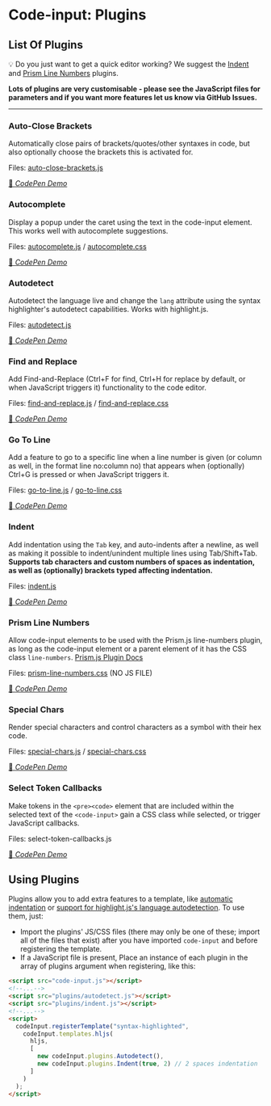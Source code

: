 # Code-input: Plugins
## List Of Plugins

💡 Do you just want to get a quick editor working? We suggest the [Indent](#indent) and [Prism Line Numbers](#prism-line-numbers) plugins.

**Lots of plugins are very customisable - please see the JavaScript files for parameters and if you want more features let us know via GitHub Issues.**

---

### Auto-Close Brackets
Automatically close pairs of brackets/quotes/other syntaxes in code, but also optionally choose the brackets this
is activated for.

Files: [auto-close-brackets.js](./auto-close-brackets.js)

[🚀 *CodePen Demo*](https://codepen.io/WebCoder49/pen/qBgGGKR)

### Autocomplete
Display a popup under the caret using the text in the code-input element. This works well with autocomplete suggestions.

Files: [autocomplete.js](./autocomplete.js) / [autocomplete.css](./autocomplete.css)

[🚀 *CodePen Demo*](https://codepen.io/WebCoder49/pen/xxapjXB)

### Autodetect
Autodetect the language live and change the `lang` attribute using the syntax highlighter's autodetect capabilities. Works with highlight.js.

Files: [autodetect.js](./autodetect.js)

[🚀 *CodePen Demo*](https://codepen.io/WebCoder49/pen/eYLyMae)

### Find and Replace
Add Find-and-Replace (Ctrl+F for find, Ctrl+H for replace by default, or when JavaScript triggers it) functionality to the code editor.

Files: [find-and-replace.js](./find-and-replace.js) / [find-and-replace.css](./find-and-replace.css)

[🚀 *CodePen Demo*](https://codepen.io/WebCoder49/pen/oNVVBBz)

### Go To Line
Add a feature to go to a specific line when a line number is given (or column as well, in the format line no:column no) that appears when (optionally) Ctrl+G is pressed or when JavaScript triggers it.

Files: [go-to-line.js](./go-to-line.js) / [go-to-line.css](./go-to-line.css)

[🚀 *CodePen Demo*](https://codepen.io/WebCoder49/pen/YzBMOXP)

### Indent
Add indentation using the `Tab` key, and auto-indents after a newline, as well as making it possible to indent/unindent multiple lines using Tab/Shift+Tab. **Supports tab characters and custom numbers of spaces as indentation, as well as (optionally) brackets typed affecting indentation.**

Files: [indent.js](./indent.js)

[🚀 *CodePen Demo*](https://codepen.io/WebCoder49/pen/WNgdzar)

### Prism Line Numbers
Allow code-input elements to be used with the Prism.js line-numbers plugin, as long as the code-input element or a parent element of it has the CSS class `line-numbers`. [Prism.js Plugin Docs](https://prismjs.com/plugins/line-numbers/)

Files: [prism-line-numbers.css](./prism-line-numbers.css) (NO JS FILE)

[🚀 *CodePen Demo*](https://codepen.io/WebCoder49/pen/XWPVrWv)

### Special Chars
Render special characters and control characters as a symbol
with their hex code.

Files: [special-chars.js](./special-chars.js) / [special-chars.css](./special-chars.css)

[🚀 *CodePen Demo*](https://codepen.io/WebCoder49/pen/jOeYJbm)

### Select Token Callbacks
Make tokens in the `<pre><code>` element that are included within the selected text of the `<code-input>` gain a CSS class while selected, or trigger JavaScript callbacks.

Files: select-token-callbacks.js

[🚀 *CodePen Demo*]()

## Using Plugins
Plugins allow you to add extra features to a template, like [automatic indentation](./indent.js) or [support for highlight.js's language autodetection](./autodetect.js). To use them, just:
- Import the plugins' JS/CSS files (there may only be one of these; import all of the files that exist) after you have imported `code-input` and before registering the template.
- If a JavaScript file is present, Place an instance of each plugin in the array of plugins argument when registering, like this:
```html
<script src="code-input.js"></script>
<!--...-->
<script src="plugins/autodetect.js"></script>
<script src="plugins/indent.js"></script>
<!--...-->
<script>
  codeInput.registerTemplate("syntax-highlighted", 
    codeInput.templates.hljs(
      hljs, 
      [
        new codeInput.plugins.Autodetect(), 
        new codeInput.plugins.Indent(true, 2) // 2 spaces indentation
      ]
    )
  );
</script>
```
